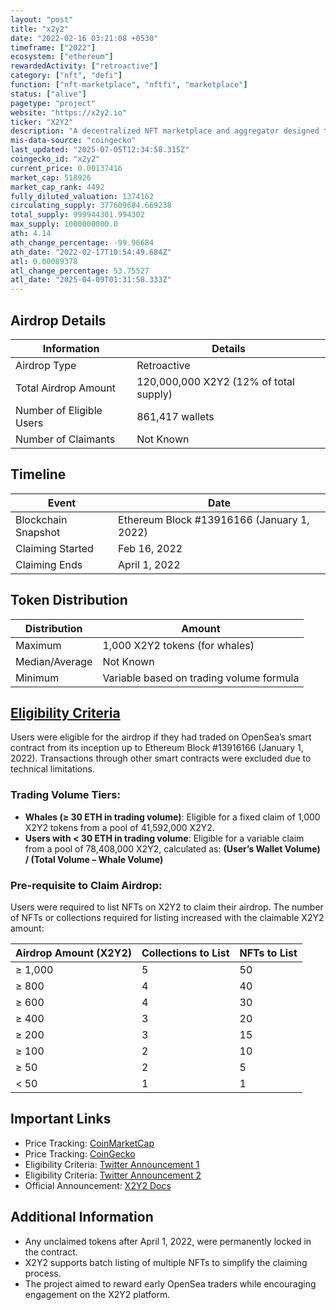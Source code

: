 ```yaml
---
layout: "post"
title: "x2y2"
date: "2022-02-16 03:21:08 +0530"
timeframe: ["2022"]
ecosystem: ["ethereum"]
rewardedActivity: ["retroactive"]
category: ["nft", "defi"]
function: ["nft-marketplace", "nftfi", "marketplace"]
status: ["alive"]
pagetype: "project"
website: "https://x2y2.io"
ticker: "X2Y2"
description: "A decentralized NFT marketplace and aggregator designed to provide users with enhanced trading tools, rewards, and a fairer fee structure."
mis-data-source: "coingecko"
last_updated: "2025-07-05T12:34:58.315Z"
coingecko_id: "x2y2"
current_price: 0.00137416
market_cap: 518926
market_cap_rank: 4492
fully_diluted_valuation: 1374162
circulating_supply: 377609684.669238
total_supply: 999944301.994302
max_supply: 1000000000.0
ath: 4.14
ath_change_percentage: -99.96684
ath_date: "2022-02-17T10:54:49.684Z"
atl: 0.00089378
atl_change_percentage: 53.75527
atl_date: "2025-04-09T01:31:58.333Z"
---
```


## Airdrop Details

| Information              | Details                                |
| ------------------------ | -------------------------------------- |
| Airdrop Type             | Retroactive                            |
| Total Airdrop Amount     | 120,000,000 X2Y2 (12% of total supply) |
| Number of Eligible Users | 861,417 wallets                        |
| Number of Claimants      | Not Known                              |

## Timeline

| Event               | Date                                       |
| ------------------- | ------------------------------------------ |
| Blockchain Snapshot | Ethereum Block #13916166 (January 1, 2022) |
| Claiming Started    | Feb 16, 2022                               |
| Claiming Ends       | April 1, 2022                              |

## Token Distribution

| Distribution   | Amount                                   |
| -------------- | ---------------------------------------- |
| Maximum        | 1,000 X2Y2 tokens (for whales)           |
| Median/Average | Not Known                                |
| Minimum        | Variable based on trading volume formula |

## [Eligibility Criteria](https://docs.x2y2.io/tokens/rewards/opensea-airdrop)

Users were eligible for the airdrop if they had traded on OpenSea’s smart contract from its inception up to Ethereum Block #13916166 (January 1, 2022). Transactions through other smart contracts were excluded due to technical limitations.

### Trading Volume Tiers:

- **Whales (≥ 30 ETH in trading volume)**: Eligible for a fixed claim of 1,000 X2Y2 tokens from a pool of 41,592,000 X2Y2.
- **Users with < 30 ETH in trading volume**: Eligible for a variable claim from a pool of 78,408,000 X2Y2, calculated as:
  **(User’s Wallet Volume) / (Total Volume – Whale Volume)**

### Pre-requisite to Claim Airdrop:

Users were required to list NFTs on X2Y2 to claim their airdrop. The number of NFTs or collections required for listing increased with the claimable X2Y2 amount:

| Airdrop Amount (X2Y2) | Collections to List | NFTs to List |
| --------------------- | ------------------- | ------------ |
| ≥ 1,000               | 5                   | 50           |
| ≥ 800                 | 4                   | 40           |
| ≥ 600                 | 4                   | 30           |
| ≥ 400                 | 3                   | 20           |
| ≥ 200                 | 3                   | 15           |
| ≥ 100                 | 2                   | 10           |
| ≥ 50                  | 2                   | 5            |
| < 50                  | 1                   | 1            |

## Important Links

- Price Tracking: [CoinMarketCap](https://coinmarketcap.com/currencies/x2y2/)
- Price Tracking: [CoinGecko](https://www.coingecko.com/en/coins/x2y2)
- Eligibility Criteria: [Twitter Announcement 1](https://x.com/the_x2y2/status/1493734526610071554)
- Eligibility Criteria: [Twitter Announcement 2](https://x.com/the_x2y2/status/1494563271684329478)
- Official Announcement: [X2Y2 Docs](https://docs.x2y2.io/tokens/rewards/opensea-airdrop)

## Additional Information

- Any unclaimed tokens after April 1, 2022, were permanently locked in the contract.
- X2Y2 supports batch listing of multiple NFTs to simplify the claiming process.
- The project aimed to reward early OpenSea traders while encouraging engagement on the X2Y2 platform.